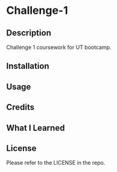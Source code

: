 # Challenge-1

## Description
Challenge 1 coursework for UT bootcamp.

## Installation

## Usage

## Credits

## What I Learned

## License
Please refer to the LICENSE in the repo.